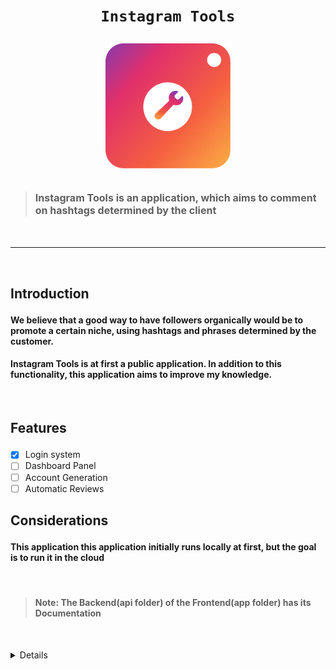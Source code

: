 # <p align="center">`Instagram Tools`<p>
<div align="center">
    <img align="center" src="./api/.github/assets/insta-tools.png" alt="MarineGEO circle logo" style="height: 200px; width:200px;"/>
    </div>
&nbsp;
    

> #### <span style="font-size: 1rem;">Instagram Tools is an application, which aims to comment on hashtags determined by the client</span>
&nbsp;

---

&nbsp;

## <p>Introduction<p>
#### We believe that a good way to have followers organically would be to promote a certain niche, using hashtags and phrases determined by the customer.


#### **Instagram Tools** is at first a public application. In addition to this functionality, this application aims to improve my knowledge.

&nbsp;

## <p>Features</p>
- [x] Login system
- [ ] Dashboard Panel
- [ ] Account Generation
- [ ] Automatic Reviews
&nbsp;

## <p>Considerations</p>
#### This application this application initially runs locally at first, but the goal is to run it in the cloud
&nbsp;


> #### Note: The **Backend(api folder)** of the **Frontend(app folder)** has its **Documentation**
&nbsp;


<details>
<ul>
  <p><a href="">Backend</a> </p>
  <p><a href="">Frontend</a> </p>
</ul>
</details>

